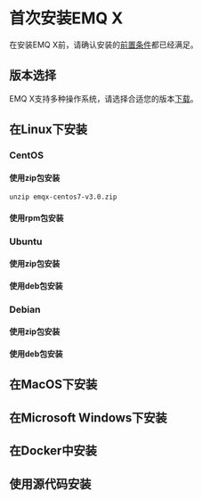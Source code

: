 # 首次安装EMQ X
在安装EMQ X前，请确认安装的[前置条件](./precondition.md)都已经满足。

## 版本选择
EMQ X支持多种操作系统，请选择合适您的版本[下载](./choose-download.md)。

## 在Linux下安装
### CentOS
#### 使用zip包安装

```
unzip emqx-centos7-v3.0.zip
```
#### 使用rpm包安装
### Ubuntu
#### 使用zip包安装
#### 使用deb包安装
### Debian
#### 使用zip包安装
#### 使用deb包安装

## 在MacOS下安装

## 在Microsoft Windows下安装

## 在Docker中安装

## 使用源代码安装
